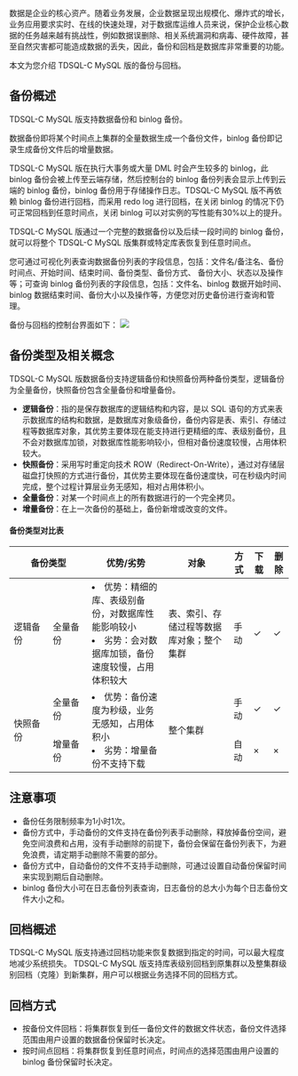 数据是企业的核心资产。随着业务发展，企业数据呈现出规模化、爆炸式的增长，业务应用要求实时、在线的快速处理，对于数据库运维人员来说，保护企业核心数据的任务越来越有挑战性，例如数据误删除、相关系统漏洞和病毒、硬件故障，甚至自然灾害都可能造成数据的丢失，因此，备份和回档是数据库非常重要的功能。

本文为您介绍 TDSQL-C MySQL 版的备份与回档。

## 备份概述
TDSQL-C MySQL 版支持数据备份和 binlog 备份。

数据备份即将某个时间点上集群的全量数据生成一个备份文件，binlog 备份即记录生成备份文件后的增量数据。

TDSQL-C MySQL 版在执行大事务或大量 DML 时会产生较多的 binlog，此 binlog 备份会被上传至云端存储，然后控制台的 binlog 备份列表会显示上传到云端的 binlog 备份，binlog 备份用于存储操作日志。TDSQL-C MySQL 版不再依赖 binlog 备份进行回档，而采用 redo log 进行回档，在关闭 binlog 的情况下仍可正常回档到任意时间点，关闭 binlog 可以对实例的写性能有30%以上的提升。

TDSQL-C MySQL 版通过一个完整的数据备份以及后续一段时间的 binlog 备份，就可以将整个 TDSQL-C MySQL 版集群或特定库表恢复到任意时间点。

您可通过可视化列表查询数据备份列表的字段信息，包括：文件名/备注名、备份时间点、开始时间、结束时间、备份类型、备份方式、	备份大小、状态以及操作等；可查询 binlog 备份列表的字段信息，包括：文件名、binlog 数据开始时间、binlog 数据结束时间、备份大小以及操作等，方便您对历史备份进行查询和管理。

备份与回档的控制台界面如下：
![](https://qcloudimg.tencent-cloud.cn/raw/a53ab2c0a1414a32859d912786a9c31c.png)

## 备份类型及相关概念
TDSQL-C MySQL 版数据备份支持逻辑备份和快照备份两种备份类型，逻辑备份为全量备份，快照备份包含全量备份和增量备份。

- **逻辑备份**：指的是保存数据库的逻辑结构和内容，是以 SQL 语句的方式来表示数据库的结构和数据，是数据库对象级备份，备份内容是表、索引、存储过程等数据库对象，其优势主要体现在能支持进行更精细的库、表级别备份，且不会对数据库加锁，对数据库性能影响较小，但相对备份速度较慢，占用体积较大。
- **快照备份**：采用写时重定向技术 ROW（Redirect-On-Write），通过对存储层磁盘打快照的方式进行备份，其优势主要体现在备份速度快，可在秒级内时间完成，整个过程计算层业务无感知，相对占用体积小。
- **全量备份**：对某⼀个时间点上的所有数据进行的⼀个完全拷贝。
- **增量备份**：在上一次备份的基础上，备份新增或改变的文件。

#### 备份类型对比表
<table>
<thead><tr><th colspan = "2" style="text-align:center" width="28%">备份类型</th><th>优势/劣势</th><th>对象</th><th>方式</th><th>下载</th><th>删除</th></tr></thead>
<tbody>
<tr>
<td>逻辑备份</td><td>全量备份</td><td><li>优势：精细的库、表级别备份，对数据库性能影响较小<br><li>劣势：会对数据库加锁，备份速度较慢，占用体积较大</td><td>表、索引、存储过程等数据库对象；整个集群</td><td>手动</td><td>&#10003;</td><td>&#10003;</td></tr>
<tr>
<td rowspan="2">快照备份</td><td>全量备份</td><td rowspan="2" ><li>优势：备份速度为秒级，业务无感知，占用体积小<br><li>劣势：增量备份不支持下载</td><td rowspan="2" >整个集群</td><td>手动</td><td>&#10003;</td><td>&#10003;</td></tr>
<tr>
<td>增量备份</td><td>自动</td><td>×</td><td>×</td></tr>
</tbody></table>

## 注意事项
- 备份任务限制频率为1小时1次。
- 备份方式中，手动备份的文件支持在备份列表手动删除，释放掉备份空间，避免空间浪费和占用，没有手动删除的前提下，备份会保留在备份列表下，为避免浪费，请定期手动删除不需要的部分。
- 备份方式中，自动备份的文件不支持手动删除，可通过设置自动备份保留时间来实现到期后自动删除。
- binlog 备份大小可在日志备份列表查询，日志备份的总大小为每个日志备份文件大小之和。

## 回档概述
TDSQL-C MySQL 版支持通过回档功能来恢复数据到指定的时间，可以最大程度地减少系统损失。
TDSQL-C MySQL 版支持库表级别回档到原集群以及整集群级别回档（克隆）到新集群，用户可以根据业务选择不同的回档方式。

## 回档方式
- 按备份文件回档：将集群恢复到任一备份文件的数据文件状态，备份文件选择范围由用户设置的数据备份保留时长决定。
- 按时间点回档：将集群恢复到任意时间点，时间点的选择范围由用户设置的 binlog 备份保留时长决定。

